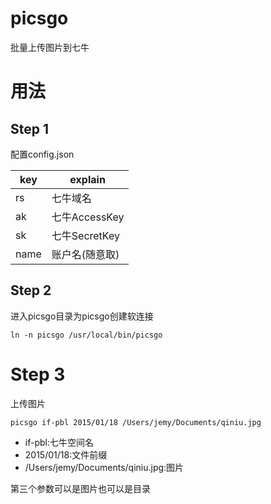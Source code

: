 # picsgo
批量上传图片到七牛
# 用法
## Step 1
配置config.json

key | explain |
--- | --- |
rs | 七牛域名 |
ak | 七牛AccessKey |
sk | 七牛SecretKey |
name | 账户名(随意取) |

## Step 2
进入picsgo目录为picsgo创建软连接

```
ln -n picsgo /usr/local/bin/picsgo
```

# Step 3
上传图片

```
picsgo if-pbl 2015/01/18 /Users/jemy/Documents/qiniu.jpg
```

- if-pbl:七牛空间名
- 2015/01/18:文件前缀
- /Users/jemy/Documents/qiniu.jpg:图片

第三个参数可以是图片也可以是目录